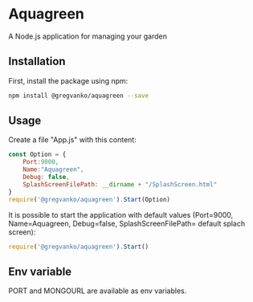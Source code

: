 # Aquagreen
A Node.js application for managing your garden

## Installation
First, install the package using npm:
```bash
npm install @gregvanko/aquagreen --save
```

## Usage
Create a file "App.js" with this content:
```js
const Option = {
    Port:9000,
    Name:"Aquagreen",
    Debug: false,
    SplashScreenFilePath: __dirname + "/SplashScreen.html"
}
require('@gregvanko/aquagreen').Start(Option)
```

It is possible to start the application with default values (Port=9000, Name=Aquagreen, Debug=false, SplashScreenFilePath= default splach screen):
```js
require('@gregvanko/aquagreen').Start()
```

## Env variable
PORT and MONGOURL are available as env variables.